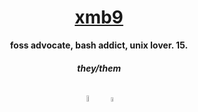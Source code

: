 <h1 align="center"><a href="https://archima.xyz">xmb9</a></h1>
<p align="center"><strong>foss advocate, bash addict, unix lover. 15.<h6 align="center"><strong>they/them</strong><br><br></p><p align="center">
    	<a href="https://discord.com/users/988950574387068968"><img width="5%" src="https://github.com/user-attachments/assets/32ea7e08-0de3-4d95-b19b-3a0ef4cef049" alt="Discord"></a>
    	&nbsp;&nbsp;&nbsp;
    	<a href="https://archima.xyz"><img width="4%" src="https://github.com/user-attachments/assets/e56e9e34-0ab6-442a-bb03-938d98706ece" alt="Website"></a>
</p></strong><br><br></p>
